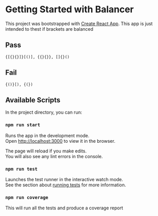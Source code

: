 # Getting Started with Balancer

This project was bootstrapped with [Create React App](https://github.com/facebook/create-react-app).
This app is just intended to thest if brackets are balanced

## Pass
```{[{}{}]}[()], {{}{}}, []{}()``` 

## Fail
```{()}[), {(})```

## Available Scripts

In the project directory, you can run:

### `npm run start`

Runs the app in the development mode.\
Open [http://localhost:3000](http://localhost:3000) to view it in the browser.

The page will reload if you make edits.\
You will also see any lint errors in the console.

### `npm run test`

Launches the test runner in the interactive watch mode.\
See the section about [running tests](https://facebook.github.io/create-react-app/docs/running-tests) for more information.

### `npm run coverage`

This will run all the tests and produce a coverage report
